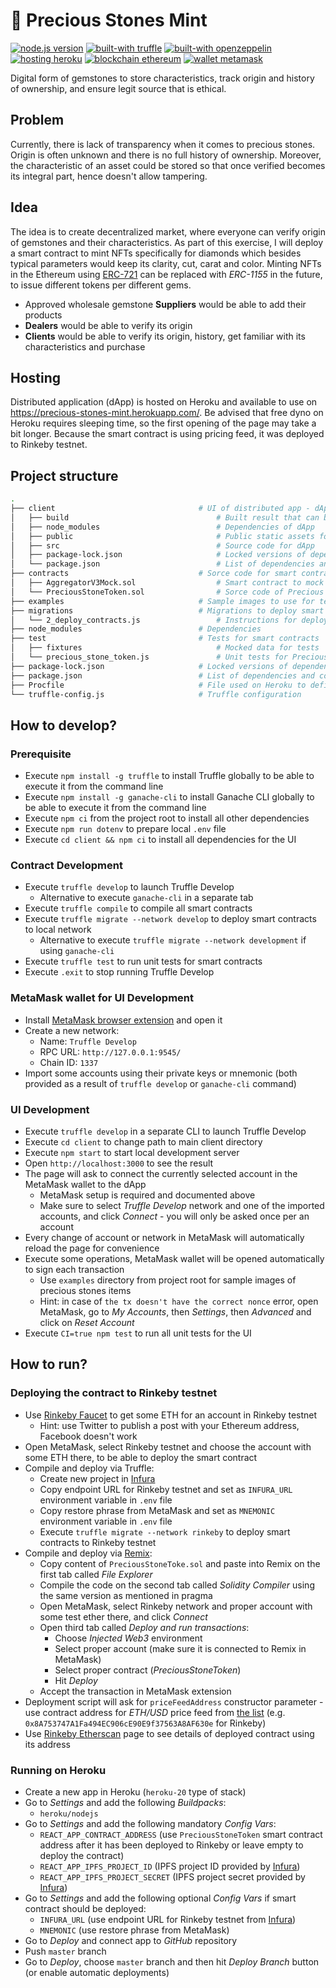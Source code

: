 # 💎 Precious Stones Mint

[![node.js version](https://img.shields.io/badge/node.js->=%2012.10.0-brightgreen.svg)](https://nodejs.org/en/download/)
[![built-with truffle](https://img.shields.io/badge/built%20with-Truffle-3677FF)](https://www.trufflesuite.com/)
[![built-with openzeppelin](https://img.shields.io/badge/built%20with-OpenZeppelin-3677FF)](https://docs.openzeppelin.com/)
[![hosting heroku](https://img.shields.io/badge/hosting-Heroku-9E7CC1)](https://www.heroku.com/)
[![blockchain ethereum](https://img.shields.io/badge/blockchain-Ethereum-62688F)](https://ethereum.org/)
[![wallet metamask](https://img.shields.io/badge/wallet-MetaMask-F5841E)](https://metamask.io/)

Digital form of gemstones to store characteristics, track origin and history of ownership, and ensure legit source that is ethical.

## Problem

Currently, there is lack of transparency when it comes to precious stones. Origin is often unknown and there is no full history of ownership. Moreover, the characteristic of an asset could be stored so that once verified becomes its integral part, hence doesn't allow tampering.

## Idea

The idea is to create decentralized market, where everyone can verify origin of gemstones and their characteristics.
As part of this exercise, I will deploy a smart contract to mint NFTs specifically for diamonds which besides typical parameters would keep its clarity, cut, carat and color.
Minting NFTs in the Ethereum using [ERC-721](https://ethereum.org/en/developers/docs/standards/tokens/erc-721/) can be replaced with *ERC-1155* in the future, to issue different tokens per different gems.

- Approved wholesale gemstone **Suppliers** would be able to add their products
- **Dealers** would be able to verify its origin
- **Clients** would be able to verify its origin, history, get familiar with its characteristics and purchase

## Hosting

Distributed application (dApp) is hosted on Heroku and available to use on https://precious-stones-mint.herokuapp.com/.
Be advised that free dyno on Heroku requires sleeping time, so the first opening of the page may take a bit longer.
Because the smart contract is using pricing feed, it was deployed to Rinkeby testnet.

## Project structure

```bash
.
├── client                                # UI of distributed app - dApp
│   ├── build                                 # Built result that can be served as dApp
│   ├── node_modules                          # Dependencies of dApp
│   ├── public                                # Public static assets for dApp
│   ├── src                                   # Source code for dApp
│   ├── package-lock.json                     # Locked versions of dependencies for dApp
│   └── package.json                          # List of dependencies and commands for dApp
├── contracts                             # Sorce code for smart contracts
│   ├── AggregatorV3Mock.sol                  # Smart contract to mock price feed
│   └── PreciousStoneToken.sol                # Sorce code of Precious Stoke Token
├── examples                              # Sample images to use for testing
├── migrations                            # Migrations to deploy smart contracts using Truffle
│   └── 2_deploy_contracts.js                 # Instructions for deployment of smart contracts
├── node_modules                          # Dependencies
├── test                                  # Tests for smart contracts
│   ├── fixtures                              # Mocked data for tests
│   └── precious_stone_token.js               # Unit tests for Precious Stone Token
├── package-lock.json                     # Locked versions of dependencies
├── package.json                          # List of dependencies and commands
├── Procfile                              # File used on Heroku to define what to run
└── truffle-config.js                     # Truffle configuration
```

## How to develop?

### Prerequisite

- Execute `npm install -g truffle` to install Truffle globally to be able to execute it from the command line
- Execute `npm install -g ganache-cli` to install Ganache CLI globally to be able to execute it from the command line
- Execute `npm ci` from the project root to install all other dependencies
- Execute `npm run dotenv` to prepare local `.env` file
- Execute `cd client && npm ci` to install all dependencies for the UI

### Contract Development

- Execute `truffle develop` to launch Truffle Develop
  - Alternative to execute `ganache-cli` in a separate tab
- Execute `truffle compile` to compile all smart contracts
- Execute `truffle migrate --network develop` to deploy smart contracts to local network
  - Alternative to execute `truffle migrate --network development` if using `ganache-cli`
- Execute `truffle test` to run unit tests for smart contracts
- Execute `.exit` to stop running Truffle Develop

### MetaMask wallet for UI Development

- Install [MetaMask browser extension](https://metamask.io/download.html) and open it
- Create a new network:
  - Name: `Truffle Develop`
  - RPC URL: `http://127.0.0.1:9545/`
  - Chain ID: `1337`
- Import some accounts using their private keys or mnemonic (both provided as a result of `truffle develop` or `ganache-cli` command)

### UI Development

- Execute `truffle develop` in a separate CLI to launch Truffle Develop
- Execute `cd client` to change path to main client directory
- Execute `npm start` to start local development server
- Open `http://localhost:3000` to see the result
- The page will ask to connect the currently selected account in the MetaMask wallet to the dApp
  - MetaMask setup is required and documented above 
  - Make sure to select *Truffle Develop* network and one of the imported accounts, and click *Connect* - you will only be asked once per an account
- Every change of account or network in MetaMask will automatically reload the page for convenience
- Execute some operations, MetaMask wallet will be opened automatically to sign each transaction
  - Use `examples` directory from project root for sample images of precious stones items
  - Hint: in case of `the tx doesn't have the correct nonce` error, open MetaMask, go to *My Accounts*, then *Settings*, then *Advanced* and click on *Reset Account*
- Execute `CI=true npm test` to run all unit tests for the UI

## How to run?

### Deploying the contract to Rinkeby testnet
- Use [Rinkeby Faucet](https://faucet.rinkeby.io/) to get some ETH for an account in Rinkeby testnet
  - Hint: use Twitter to publish a post with your Ethereum address, Facebook doesn't work
- Open MetaMask, select Rinkeby testnet and choose the account with some ETH there, to be able to deploy the smart contract
- Compile and deploy via Truffle:
  - Create new project in [Infura](https://infura.io) 
  - Copy endpoint URL for Rinkeby testnet and set as `INFURA_URL` environment variable in `.env` file
  - Copy restore phrase from MetaMask and set as `MNEMONIC` environment variable in `.env` file
  - Execute `truffle migrate --network rinkeby` to deploy smart contracts to Rinkeby testnet
- Compile and deploy via [Remix](https://remix.ethereum.org/):
  - Copy content of `PreciousStoneToke.sol` and paste into Remix on the first tab called *File Explorer*
  - Compile the code on the second tab called *Solidity Compiler* using the same version as mentioned in pragma
  - Open MetaMask, select Rinkeby network and proper account with some test ether there, and click *Connect*
  - Open third tab called *Deploy and run transactions*:
    - Choose *Injected Web3* environment
    - Select proper account (make sure it is connected to Remix in MetaMask)
    - Select proper contract (*PreciousStoneToken*)
    - Hit *Deploy*
  - Accept the transaction in MetaMask extension
- Deployment script will ask for `priceFeedAddress` constructor parameter - use contract address for *ETH/USD* price feed from [the list](https://docs.chain.link/docs/ethereum-addresses/) (e.g. `0x8A753747A1Fa494EC906cE90E9f37563A8AF630e` for Rinkeby)
- Use [Rinkeby Etherscan](https://rinkeby.etherscan.io) page to see details of deployed contract using its address

### Running on Heroku

- Create a new app in Heroku (`heroku-20` type of stack)
- Go to *Settings* and add the following *Buildpacks*:
  - `heroku/nodejs`
- Go to *Settings* and add the following mandatory *Config Vars*:
  - `REACT_APP_CONTRACT_ADDRESS` (use `PreciousStoneToken` smart contract address after it has been deployed to Rinkeby or leave empty to deploy the contract)
  - `REACT_APP_IPFS_PROJECT_ID` (IPFS project ID provided by [Infura](https://infura.io))
  - `REACT_APP_IPFS_PROJECT_SECRET` (IPFS project secret provided by [Infura](https://infura.io))
- Go to *Settings* and add the following optional *Config Vars* if smart contract should be deployed:
  - `INFURA_URL` (use endpoint URL for Rinkeby testnet from [Infura](https://infura.io))
  - `MNEMONIC` (use restore phrase from MetaMask)
- Go to *Deploy* and connect app to *GitHub* repository
- Push `master` branch
- Go to *Deploy*, choose `master` branch and then hit *Deploy Branch* button (or enable automatic deployments)
